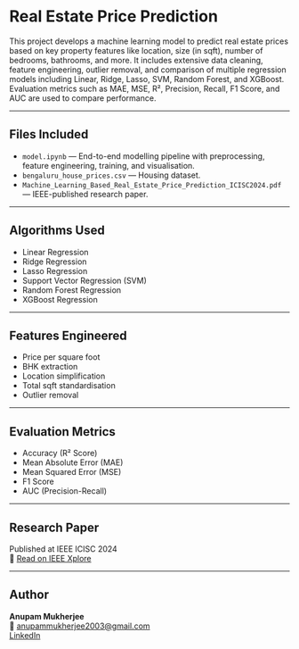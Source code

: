 # Real Estate Price Prediction 

This project develops a machine learning model to predict real estate prices based on key property features like location, size (in sqft), number of bedrooms, bathrooms, and more. It includes extensive data cleaning, feature engineering, outlier removal, and comparison of multiple regression models including Linear, Ridge, Lasso, SVM, Random Forest, and XGBoost. Evaluation metrics such as MAE, MSE, R², Precision, Recall, F1 Score, and AUC are used to compare performance.

---

## Files Included

- `model.ipynb` — End-to-end modelling pipeline with preprocessing, feature engineering, training, and visualisation.
- `bengaluru_house_prices.csv` — Housing dataset.
- `Machine_Learning_Based_Real_Estate_Price_Prediction_ICISC2024.pdf` — IEEE-published research paper.

---

## Algorithms Used

- Linear Regression  
- Ridge Regression  
- Lasso Regression  
- Support Vector Regression (SVM)  
- Random Forest Regression  
- XGBoost Regression

---

## Features Engineered

- Price per square foot  
- BHK extraction  
- Location simplification  
- Total sqft standardisation  
- Outlier removal

---

## Evaluation Metrics

- Accuracy (R² Score)  
- Mean Absolute Error (MAE)  
- Mean Squared Error (MSE)  
- F1 Score  
- AUC (Precision-Recall)

---

## Research Paper

Published at IEEE ICISC 2024  
🔗 [Read on IEEE Xplore](https://ieeexplore.ieee.org/document/10677797)

---

## Author

**Anupam Mukherjee**  
📧 anupammukherjee2003@gmail.com  
[LinkedIn](https://linkedin.com/in/anupammukherjee03)
